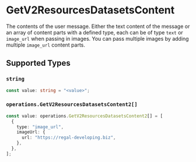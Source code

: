 # GetV2ResourcesDatasetsContent

The contents of the user message. Either the text content of the message or an array of content parts with a defined type, each can be of type `text` or `image_url` when passing in images. You can pass multiple images by adding multiple `image_url` content parts. 


## Supported Types

### `string`

```typescript
const value: string = "<value>";
```

### `operations.GetV2ResourcesDatasetsContent2[]`

```typescript
const value: operations.GetV2ResourcesDatasetsContent2[] = [
  {
    type: "image_url",
    imageUrl: {
      url: "https://regal-developing.biz",
    },
  },
];
```

